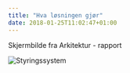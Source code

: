 ```yaml
---
title: "Hva løsningen gjør"
date: 2018-01-25T11:02:47+01:00
---
```


Skjermbilde fra Arkitektur - rapport


![Styringssystem](/images/arkitektur.png)
